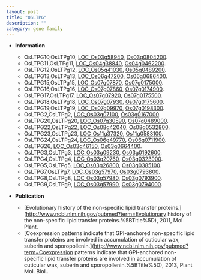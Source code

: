```yaml
---
layout: post
title: "OSLTPG"
description: ""
category: gene family
---
```


* **Information**  
    + OsLTPG10,OsLTPg10, [LOC_Os03g58940](http://rice.uga.edu/cgi-bin/ORF_infopage.cgi?orf=LOC_Os03g58940), [Os03g0804200](https://rapdb.dna.affrc.go.jp/locus/?name=Os03g0804200).
    + OsLTPG11,OsLTPg11, [LOC_Os04g38840](http://rice.uga.edu/cgi-bin/ORF_infopage.cgi?orf=LOC_Os04g38840), [Os04g0462200](https://rapdb.dna.affrc.go.jp/locus/?name=Os04g0462200).
    + OsLTPG12,OsLTPg12, [LOC_Os05g41030](http://rice.uga.edu/cgi-bin/ORF_infopage.cgi?orf=LOC_Os05g41030), [Os05g0489200](https://rapdb.dna.affrc.go.jp/locus/?name=Os05g0489200).
    + OsLTPG13,OsLTPg13, [LOC_Os06g47200](http://rice.uga.edu/cgi-bin/ORF_infopage.cgi?orf=LOC_Os06g47200), [Os06g0686400](https://rapdb.dna.affrc.go.jp/locus/?name=Os06g0686400).
    + OsLTPG15,OsLTPg15, [LOC_Os07g07870](http://rice.uga.edu/cgi-bin/ORF_infopage.cgi?orf=LOC_Os07g07870), [Os07g0175000](https://rapdb.dna.affrc.go.jp/locus/?name=Os07g0175000).
    + OsLTPG16,OsLTPg16, [LOC_Os07g07860](http://rice.uga.edu/cgi-bin/ORF_infopage.cgi?orf=LOC_Os07g07860), [Os07g0174900](https://rapdb.dna.affrc.go.jp/locus/?name=Os07g0174900).
    + OsLTPG17,OsLTPg17, [LOC_Os07g07920](http://rice.uga.edu/cgi-bin/ORF_infopage.cgi?orf=LOC_Os07g07920), [Os07g0175500](https://rapdb.dna.affrc.go.jp/locus/?name=Os07g0175500).
    + OsLTPG18,OsLTPg18, [LOC_Os07g07930](http://rice.uga.edu/cgi-bin/ORF_infopage.cgi?orf=LOC_Os07g07930), [Os07g0175600](https://rapdb.dna.affrc.go.jp/locus/?name=Os07g0175600).
    + OsLTPG19,OsLTPg19, [LOC_Os07g09970](http://rice.uga.edu/cgi-bin/ORF_infopage.cgi?orf=LOC_Os07g09970), [Os07g0198300](https://rapdb.dna.affrc.go.jp/locus/?name=Os07g0198300).
    + OsLTPG2,OsLTPg2, [LOC_Os03g07100](http://rice.uga.edu/cgi-bin/ORF_infopage.cgi?orf=LOC_Os03g07100), [Os03g0167000](https://rapdb.dna.affrc.go.jp/locus/?name=Os03g0167000).
    + OsLTPG20,OsLTPg20, [LOC_Os07g30590](http://rice.uga.edu/cgi-bin/ORF_infopage.cgi?orf=LOC_Os07g30590), [Os07g0489000](https://rapdb.dna.affrc.go.jp/locus/?name=Os07g0489000).
    + OsLTPG22,OsLTPg22, [LOC_Os08g42040](http://rice.uga.edu/cgi-bin/ORF_infopage.cgi?orf=LOC_Os08g42040), [Os08g0532800](https://rapdb.dna.affrc.go.jp/locus/?name=Os08g0532800).
    + OsLTPG23,OsLTPg23, [LOC_Os11g37320](http://rice.uga.edu/cgi-bin/ORF_infopage.cgi?orf=LOC_Os11g37320), [Os11g0583100](https://rapdb.dna.affrc.go.jp/locus/?name=Os11g0583100).
    + OsLTPG24,OsLTPg24, [LOC_Os06g49770](http://rice.uga.edu/cgi-bin/ORF_infopage.cgi?orf=LOC_Os06g49770), [Os06g0711900](https://rapdb.dna.affrc.go.jp/locus/?name=Os06g0711900).
    + OsLTPG26, [LOC_Os03g46150](http://rice.uga.edu/cgi-bin/ORF_infopage.cgi?orf=LOC_Os03g46150), [Os03g0664400](https://rapdb.dna.affrc.go.jp/locus/?name=Os03g0664400).
    + OsLTPG3,OsLTPg3, [LOC_Os03g09230](http://rice.uga.edu/cgi-bin/ORF_infopage.cgi?orf=LOC_Os03g09230), [Os03g0192600](https://rapdb.dna.affrc.go.jp/locus/?name=Os03g0192600).
    + OsLTPG4,OsLTPg4, [LOC_Os03g20760](http://rice.uga.edu/cgi-bin/ORF_infopage.cgi?orf=LOC_Os03g20760), [Os03g0323900](https://rapdb.dna.affrc.go.jp/locus/?name=Os03g0323900).
    + OsLTPG5,OsLTPg5, [LOC_Os03g26800](http://rice.uga.edu/cgi-bin/ORF_infopage.cgi?orf=LOC_Os03g26800), [Os03g0385100](https://rapdb.dna.affrc.go.jp/locus/?name=Os03g0385100).
    + OsLTPG7,OsLTPg7, [LOC_Os03g57970](http://rice.uga.edu/cgi-bin/ORF_infopage.cgi?orf=LOC_Os03g57970), [Os03g0793800](https://rapdb.dna.affrc.go.jp/locus/?name=Os03g0793800).
    + OsLTPG8,OsLTPg8, [LOC_Os03g57980](http://rice.uga.edu/cgi-bin/ORF_infopage.cgi?orf=LOC_Os03g57980), [Os03g0793900](https://rapdb.dna.affrc.go.jp/locus/?name=Os03g0793900).
    + OsLTPG9,OsLTPg9, [LOC_Os03g57990](http://rice.uga.edu/cgi-bin/ORF_infopage.cgi?orf=LOC_Os03g57990), [Os03g0794000](https://rapdb.dna.affrc.go.jp/locus/?name=Os03g0794000).

* **Publication**  
    + [Evolutionary history of the non-specific lipid transfer proteins.](http://www.ncbi.nlm.nih.gov/pubmed?term=Evolutionary history of the non-specific lipid transfer proteins.%5BTitle%5D), 2011, Mol Plant.
    + [Coexpression patterns indicate that GPI-anchored non-specific lipid transfer proteins are involved in accumulation of cuticular wax, suberin and sporopollenin.](http://www.ncbi.nlm.nih.gov/pubmed?term=Coexpression patterns indicate that GPI-anchored non-specific lipid transfer proteins are involved in accumulation of cuticular wax, suberin and sporopollenin.%5BTitle%5D), 2013, Plant Mol. Biol..


